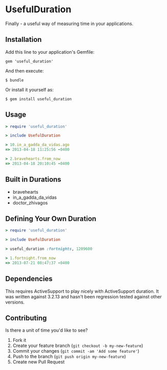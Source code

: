 # UsefulDuration

Finally - a useful way of measuring time in your applications.

## Installation

Add this line to your application's Gemfile:

    gem 'useful_duration'

And then execute:

    $ bundle

Or install it yourself as:

    $ gem install useful_duration

## Usage

```ruby
> require 'useful_duration'

> include UsefulDuration

> 10.in_a_gadda_da_vidas.ago
=> 2013-04-18 11:25:56 -0400

> 2.bravehearts.from_now
=> 2013-04-18 20:10:45 -0400
```

## Built in Durations

* bravehearts
* in_a_gadda_da_vidas
* doctor_zhivagos

## Defining Your Own Duration

```ruby
> require 'useful_duration'

> include UsefulDuration

> useful_duration :fortnights, 1209600

> 1.fortnight.from_now
=> 2013-07-21 08:47:37 -0400
```

## Dependencies

This requires ActiveSupport to play nicely with ActiveSupport duration.
It was written against 3.2.13 and hasn't been regression tested against other versions.

## Contributing

Is there a unit of time you'd like to see?

1. Fork it
2. Create your feature branch (`git checkout -b my-new-feature`)
3. Commit your changes (`git commit -am 'Add some feature'`)
4. Push to the branch (`git push origin my-new-feature`)
5. Create new Pull Request
